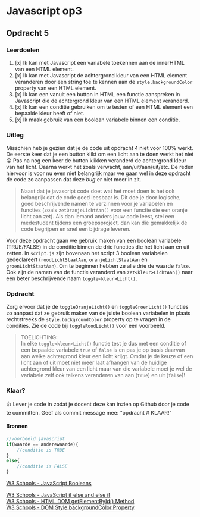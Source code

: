 # Javascript op3

## Opdracht 5

### Leerdoelen
1. [x] Ik kan met Javascript een variabele toekennen aan de innerHTML van een HTML element.  
2. [x] Ik kan met Javascript de achtergrond kleur van een HTML element veranderen door een string toe te kennen aan de `style.backgroundColor` property van een HTML element.  
3. [x] Ik kan een vanuit een button in HTML een functie aanspreken in Javascript die de achtergrond kleur van een HTML element veranderd.  
4. [x] Ik kan een conditie gebruiken om te testen of een HTML element een bepaalde kleur heeft of niet.  
5. [x] Ik maak gebruik van een boolean variabele binnen een conditie.  

### Uitleg

Misschien heb je gezien dat je de code uit opdracht 4 niet voor 100% werkt. De eerste keer dat je een button klikt om een licht aan te doen werkt het niet :worried: Pas na nog een keer de button klikken veranderd de achtergrond kleur van het licht. Daarna werkt het zoals verwacht, aan/uit/aan/uit/etc. De reden hiervoor is voor nu even niet belangrijk maar we gaan wel in deze opdracht de code zo aanpassen dat deze *bug* er niet meer in zit.

>Naast dat je javascript code doet wat het moet doen is het ook belangrijk dat de code goed leesbaar is. Dit doe je door logische, goed beschrijvende namen te verzinnen voor je variabelen en functies (zoals `zetOranjeLichtAan()` voor een functie die een oranje licht aan zet). Als dan iemand anders jouw code leest, stel een medestudent tijdens een groepsproject, dan kan die gemakkelijk de code begrijpen en snel een bijdrage leveren. 

Voor deze opdracht gaan we gebruik maken van een boolean variabele (TRUE/FALSE) in de conditie binnen de drie functies die het licht aan en uit zetten. In `script.js` zijn bovenaan het script 3 boolean variabelen gedeclareert (`roodLichtStaatAan`, `oranjeLichtStaatAan` en `groenLichtStaatAan`). Om te beginnen hebben ze alle drie de waarde `false`. Ook zijn de namen van de functie veranderd van `zet<kleur>LichtAan()` naar een beter beschrijvende naam `toggle<kleur>Licht()`.  

### Opdracht

Zorg ervoor dat je de `toggleOranjeLicht()` en `toggleGroenLicht()` functies zo aanpast dat ze gebruik maken van de juiste boolean variabelen in plaats rechtstreeks de `style.backgroundColor` property op te vragen in de condities. Zie de code bij `toggleRoodLicht()` voor een voorbeeld.

> TOELICHTING:  
> In elke `toggle<kleur>Licht()` functie test je dus met een conditie of een bepaalde variabele `true` of `false` is en pas je op basis daarvan aan welke achtergrond kleur een licht krijgt. Omdat je de keuze of een licht aan of uit moet niet meer laat afhangen van de huidige achtergrond kleur van een licht maar van die variabele moet je wel de variabele zelf ook telkens veranderen van aan (`true`) en uit (`false`)!

### Klaar?
:+1: Lever je code in zodat je docent deze kan inzien op Github door je code te committen. Geef als commit message mee: "opdracht # KLAAR!" 

#### Bronnen

```javascript
//voorbeeld javascript
if(waarde == anderewaarde){
    //conditie is TRUE
}
else{
    //conditie is FALSE
}
```

[W3 Schools - JavaScript Booleans](https://www.w3schools.com/JS/js_booleans.asp)  

[W3 Schools - JavaScript if else and else if](https://www.w3schools.com/js/js_if_else.asp)  
[W3 Schools - HTML DOM getElementById() Method](https://www.w3schools.com/jsref/met_document_getelementbyid.asp)  
[W3 Schools - DOM Style backgroundColor Property](https://www.w3schools.com/jsref/prop_style_backgroundcolor.asp)  

